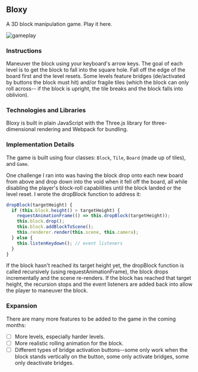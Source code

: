 ## Bloxy

A 3D block manipulation game.
Play it here.

![gameplay](assets/bloxy_gameplay.gif)

### Instructions
Maneuver the block using your keyboard's arrow keys. The goal of each level is
to get the block to fall into the square hole. Fall off the edge of the board
first and the level resets. Some levels feature bridges (de/activated by buttons
the block must hit) and/or fragile tiles (which the block can only roll across--
if the block is upright, the tile breaks and the block falls into oblivion).

### Technologies and Libraries
Bloxy is built in plain JavaScript with the Three.js library for three-dimensional
rendering and Webpack for bundling.

### Implementation Details
The game is built using four classes: `Block`, `Tile`, `Board` (made up of tiles),
and `Game`.

One challenge I ran into was having the block drop onto each new board from above
and drop down into the void when it fell off the board, all while disabling the
player's block-roll capabilities until the block landed or the level reset. I
wrote the dropBlock function to address it:

```javascript
dropBlock(targetHeight) {
  if (this.block.height() > targetHeight) {
    requestAnimationFrame(() => this.dropBlock(targetHeight));
    this.block.drop();
    this.block.addBlockToScene();
    this.renderer.render(this.scene, this.camera);
  } else {
    this.listenKeydown(); // event listeners
  }
}
```

If the block hasn't reached its target height yet, the dropBlock function is called
recursively (using requestAnimationFrame), the block drops incrementally and the
scene re-renders. If the block has reached that target height, the recursion stops
and the event listeners are added back into allow the player to maneuver the block.

### Expansion
There are many more features to be added to the game in the coming months:
 - [ ] More levels, especially harder levels.
 - [ ] More realistic rolling animation for the block.
 - [ ] Different types of bridge activation buttons--some only work when the block
 stands vertically on the button, some only activate bridges, some only deactivate
 bridges.
